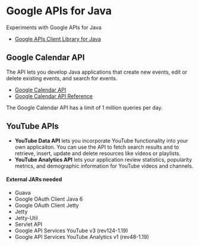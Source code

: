 Google APIs for Java
====================
Experiments with Google APIs for Java 

 - [Google APIs Client Library for Java]

## Google Calendar API
The API lets you develop Java applications that create new events, edit or delete existing events, and search for events. 

 - [Google Calendar API]
 - [Google Calendar API Reference]

The Google Calendar API has a limit of 1 million queries per day.

## YouTube APIs
 - **YouTube Data API** lets you incorporate YouTube functionality into your own applicaiton. You can use the API to fetch search results and to retrieve, insert, update and delete resources like videos or playlists.
 - **YouTube Analytics API** lets your application review statistics, popularity metrics, and demographic information for YouTube videos and channels.

#### External JARs needed
 - Guava
 - Google OAuth Client Java 6
 - Google OAuth Client Jetty
 - Jetty
 - Jetty-Util
 - Servlet API
 - Google API Services YouTube v3 (rev124-1.19)
 - Google API Services YouTube Analytics v1 (rev48-1.19)

[Google APIs Client Library for Java]: https://developers.google.com/api-client-library/java/apis/
[Google Calendar API]: https://developers.google.com/google-apps/calendar/
[Google Calendar API Reference]: https://developers.google.com/google-apps/calendar/v3/reference/
